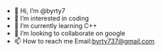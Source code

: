 - 👋 Hi, I’m @byrty7
- 👀 I’m interested in coding 
- 🌱 I’m currently learning C++
- 💞️ I’m looking to collaborate on google
- 📫 How to reach me Email:byrty737@gmail.com

<!---
byrty7/byrty7 is a ✨ special ✨ repository because its `README.md` (this file) appears on your GitHub profile.
You can click the Preview link to take a look at your changes.
--->
